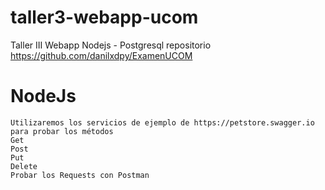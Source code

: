 # taller3-webapp-ucom
Taller III Webapp Nodejs - Postgresql
repositorio
https://github.com/danilxdpy/ExamenUCOM

# NodeJs	
	Utilizaremos los servicios de ejemplo de https://petstore.swagger.io para probar los métodos
	Get 
	Post
	Put
	Delete
	Probar los Requests con Postman
